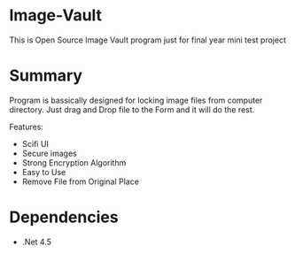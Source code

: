# Image-Vault
This is Open Source Image Vault program just for final year mini test project

# Summary
Program is bassically designed for locking image files from computer directory.
Just drag and Drop file to the Form and it will do the rest.

Features:
  - Scifi UI
  - Secure images
  - Strong Encryption Algorithm
  - Easy to Use
  - Remove File from Original Place
  
  
  # Dependencies
  - .Net 4.5  
